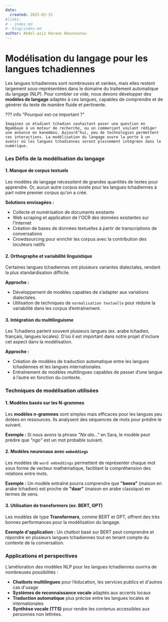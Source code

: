 ```yaml
---
date:
  created: 2025-02-15
#links:
# - index.md
#- blog/index.md
author: Abdel-aziz Harane Abounounou
---
```


# Modélisation du langage pour les langues tchadiennes

Les langues tchadiennes sont nombreuses et variées, mais elles restent largement sous-représentées dans le domaine du traitement automatique du langage (NLP). Pour combler ce vide, nous devons développer des **modèles de langage** adaptés à ces langues, capables de comprendre et de générer du texte de manière fluide et pertinente.

<!-- more -->

??? info "Pourquoi est-ce important ?"

    Imaginez un étudiant tchadien souhaitant poser une question en Ngambaye à un moteur de recherche, ou un commerçant voulant rédiger une annonce en kanembou. Aujourd’hui, peu de technologies permettent ces interactions. La modélisation du langage ouvre la porte à un avenir où les langues tchadiennes seront pleinement intégrées dans le numérique.

### Les Défis de la modélisation du langage

#### 1. Manque de corpus textuels

<!-- bien plus -->

Les modèles de langage nécessitent de grandes quantités de textes pour apprendre. Or, aucun autre corpus existe pour les langues tchadiennes à part notre premier corpus qu'on a créé.

**Solutions envisagées :**

- Collecte et numérisation de documents existants
- Web scraping et application de l'OCR des données existantes sur l'Internet
- Création de bases de données textuelles à partir de transcriptions de conversations
- Crowdsourcing pour enrichir les corpus avec la contribution des locuteurs natifs

#### 2. Orthographe et variabilité linguistique

Certaines langues tchadiennes ont plusieurs variantes dialectales, rendant la plus standardisation difficile.

**Approche :**

- Développement de modèles capables de s’adapter aux variations dialectales.
- Utilisation de techniques de `normalisation textuelle` pour réduire la variabilité dans les corpus d’entraînement.

#### 3. Intégration du multilinguisme

Les Tchadiens parlent souvent plusieurs langues (ex. arabe tchadien, français, langues locales). D'où il est important dans notre projet d'inclure cet aspect dans la modélisation.

**Approche :**

- Création de modèles de traduction automatique entre les langues tchadiennes et les langues internationales.
- Entraînement de modèles multilingues capables de passer d’une langue à l’autre en fonction du contexte.

### Techniques de modélisation utilisées

#### 1. Modèles basés sur les N-grammes

Les **modèles n-grammes** sont simples mais efficaces pour les langues peu dotées en ressources. Ils analysent des séquences de mots pour prédire le suivant.

**Exemple :**
Si nous avons la phrase _"Na ala..."_ en Sara, le modèle peut prédire que _"ngo"_ est un mot probable suivant.

#### 2. Modèles neuronaux avec `embeddings`

Les modèles de `word embeddings` permettent de représenter chaque mot sous forme de vecteur mathématique, facilitant la compréhension des relations entre mots.

**Exemple :**
Un modèle entraîné pourra comprendre que **"beera"** (maison en arabe tchadien) est proche de **"daar"** (maison en arabe classique) en termes de sens.

#### 3. Utilisation de transformers (ex. BERT, GPT)

Les modèles de type **Transformers**, comme BERT et GPT, offrent des très bonnes performances pour la modélisation du langage.

**Exemple d'application :**
Un chatbot basé sur BERT peut comprendre et répondre en plusieurs langues tchadiennes tout en tenant compte du contexte de la conversation.

### Applications et perspectives

L’amélioration des modèles NLP pour les langues tchadiennes ouvrira de nombreuses possibilités :

- **Chatbots multilingues** pour l’éducation, les services publics et d'autres cas d'usage
- **Systèmes de reconnaissance vocale** adaptés aux accents locaux
- **Traduction automatique** plus précise entre les langues locales et internationales
- **Synthèse vocale (TTS)** pour rendre les contenus accessibles aux personnes non lettrées.
